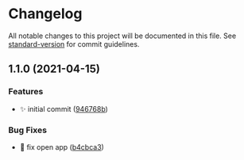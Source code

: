 # Changelog

All notable changes to this project will be documented in this file. See [standard-version](https://github.com/conventional-changelog/standard-version) for commit guidelines.

## 1.1.0 (2021-04-15)


### Features

* :sparkles:  initial commit ([946768b](https://github.com/vivaxy/alfred-open-in-webstorm/commit/946768b3ef078107b91162d0fa333a686a55a1d9))


### Bug Fixes

* :bug:  fix open app ([b4cbca3](https://github.com/vivaxy/alfred-open-in-webstorm/commit/b4cbca3855042a71a76178a31de1af82064dafd1))

